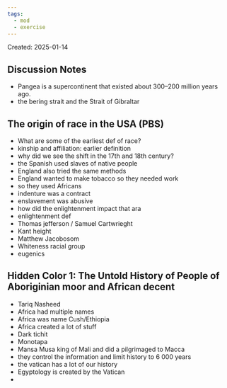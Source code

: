 ```yaml
---
tags:
  - mod
  - exercise
---
```

Created: 2025-01-14

## Discussion Notes
- Pangea is a supercontinent that existed about 300–200 million years ago.
- the bering strait and the Strait of Gibraltar 

## The origin of race in the USA (PBS)
- What are some of the earliest def of race?
- kinship and affiliation: earlier definition
- why did we see the shift in the 17th and 18th century?
- the Spanish used slaves of native people
- England also tried the same methods
- England wanted to make tobacco so they needed work
- so they used Africans
- indenture was a contract
- enslavement was abusive
- how did the enlightenment impact that ara
- enlightenment def
- Thomas jefferson / Samuel Cartwrieght
- Kant height
- Matthew Jacobosom
- Whiteness racial group
- eugenics
  
## Hidden Color 1: The Untold History of People of Aboriginian moor and African decent
- Tariq Nasheed
- Africa had multiple names
- Africa was name Cush/Ethiopia
- Africa created a lot of stuff
- Dark tichit
- Monotapa
- Mansa Musa king of Mali and did a pilgrimaged to Macca
- they control the information and limit history to 6 000 years
- the vatican has a lot of our history
- Egyptology is created by the Vatican
- 
